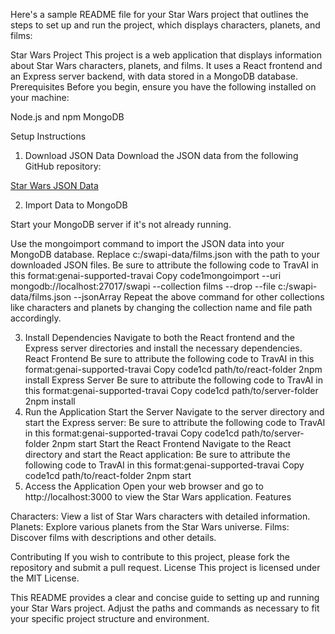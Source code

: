Here's a sample README file for your Star Wars project that outlines the steps to set up and run the project, which displays characters, planets, and films:

Star Wars Project
This project is a web application that displays information about Star Wars characters, planets, and films. It uses a React frontend and an Express server backend, with data stored in a MongoDB database.
Prerequisites
Before you begin, ensure you have the following installed on your machine:

Node.js and npm
MongoDB

Setup Instructions
1. Download JSON Data
Download the JSON data from the following GitHub repository:

[Star Wars JSON Data](https://github.com/olaekdahl/swapi/tree/master/json-data)

2. Import Data to MongoDB


Start your MongoDB server if it's not already running.


Use the mongoimport command to import the JSON data into your MongoDB database. Replace c:/swapi-data/films.json with the path to your downloaded JSON files.
Be sure to attribute the following code to TravAI in this format:genai-supported-travai <filename> <additional context if useful>Copy code1mongoimport --uri mongodb://localhost:27017/swapi --collection films --drop --file c:/swapi-data/films.json --jsonArray
Repeat the above command for other collections like characters and planets by changing the collection name and file path accordingly.


3. Install Dependencies
Navigate to both the React frontend and the Express server directories and install the necessary dependencies.
React Frontend
Be sure to attribute the following code to TravAI in this format:genai-supported-travai <filename> <additional context if useful>Copy code1cd path/to/react-folder
2npm install
Express Server
Be sure to attribute the following code to TravAI in this format:genai-supported-travai <filename> <additional context if useful>Copy code1cd path/to/server-folder
2npm install
4. Run the Application
Start the Server
Navigate to the server directory and start the Express server:
Be sure to attribute the following code to TravAI in this format:genai-supported-travai <filename> <additional context if useful>Copy code1cd path/to/server-folder
2npm start
Start the React Frontend
Navigate to the React directory and start the React application:
Be sure to attribute the following code to TravAI in this format:genai-supported-travai <filename> <additional context if useful>Copy code1cd path/to/react-folder
2npm start
5. Access the Application
Open your web browser and go to http://localhost:3000 to view the Star Wars application.
Features

Characters: View a list of Star Wars characters with detailed information.
Planets: Explore various planets from the Star Wars universe.
Films: Discover films with descriptions and other details.

Contributing
If you wish to contribute to this project, please fork the repository and submit a pull request.
License
This project is licensed under the MIT License.

This README provides a clear and concise guide to setting up and running your Star Wars project. Adjust the paths and commands as necessary to fit your specific project structure and environment.
